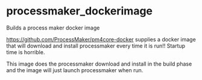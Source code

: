 # processmaker_dockerimage
Builds a process maker docker image

https://github.com/ProcessMaker/pm4core-docker supplies a docker image that will
download and install processmaker every time it is run!! Startup time is horrible.

This image does the processmaker download and install in the build phase and the
image will just launch processmaker when run.
